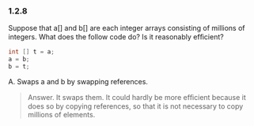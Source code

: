### 1.2.8

Suppose that a[] and b[] are each integer arrays consisting of millions of integers. What does the follow code do? Is it reasonably efﬁcient?

```java
int [] t = a;
a = b;
b = t;
```

A. Swaps a and b by swapping references.

> Answer. It swaps them. It could hardly be more efﬁcient because it does so by copying references, so that it is not necessary to copy millions of elements.
